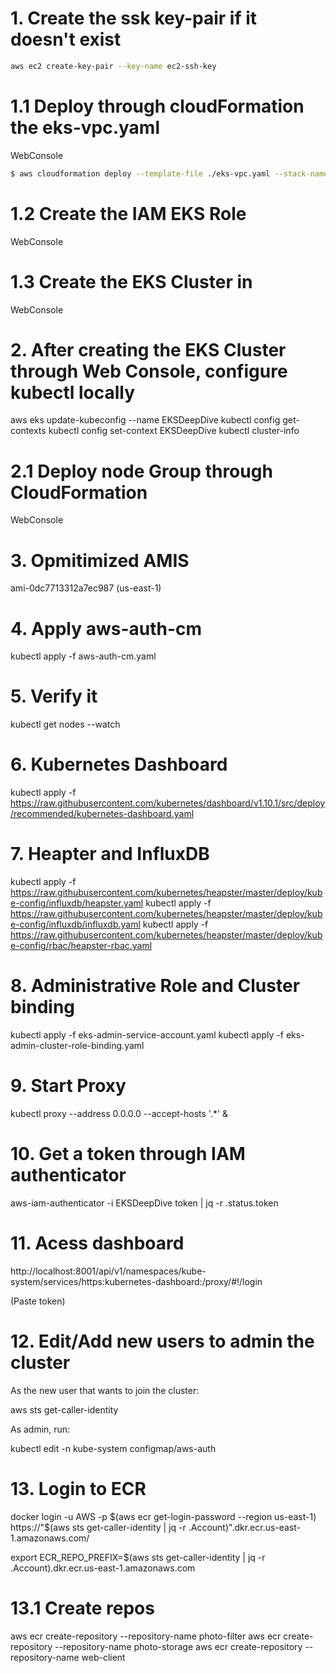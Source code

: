 # 1. Create the ssk key-pair if it doesn't exist

```sh
aws ec2 create-key-pair --key-name ec2-ssh-key
```

# 1.1 Deploy through cloudFormation the eks-vpc.yaml

WebConsole

```sh
$ aws cloudformation deploy --template-file ./eks-vpc.yaml --stack-name eks-vpc
```

# 1.2 Create the IAM EKS Role

WebConsole

# 1.3 Create the EKS Cluster in 

WebConsole

# 2. After creating the EKS Cluster through Web Console, configure kubectl locally

aws eks update-kubeconfig --name EKSDeepDive
kubectl config get-contexts
kubectl config set-context EKSDeepDive
kubectl cluster-info

# 2.1 Deploy node Group through CloudFormation

WebConsole

# 3. Opmitimized AMIS

ami-0dc7713312a7ec987 (us-east-1)

# 4. Apply aws-auth-cm 

kubectl apply -f aws-auth-cm.yaml

# 5. Verify it

kubectl get nodes --watch

# 6. Kubernetes Dashboard

kubectl apply -f https://raw.githubusercontent.com/kubernetes/dashboard/v1.10.1/src/deploy/recommended/kubernetes-dashboard.yaml

# 7. Heapter and InfluxDB

kubectl apply -f https://raw.githubusercontent.com/kubernetes/heapster/master/deploy/kube-config/influxdb/heapster.yaml
kubectl apply -f https://raw.githubusercontent.com/kubernetes/heapster/master/deploy/kube-config/influxdb/influxdb.yaml
kubectl apply -f https://raw.githubusercontent.com/kubernetes/heapster/master/deploy/kube-config/rbac/heapster-rbac.yaml

# 8. Administrative Role and Cluster binding

kubectl apply -f eks-admin-service-account.yaml
kubectl apply -f eks-admin-cluster-role-binding.yaml

# 9. Start Proxy

kubectl proxy --address 0.0.0.0 --accept-hosts '.*' &


# 10. Get a token through IAM authenticator

aws-iam-authenticator -i EKSDeepDive token | jq -r .status.token

# 11. Acess dashboard

http://localhost:8001/api/v1/namespaces/kube-system/services/https:kubernetes-dashboard:/proxy/#!/login

(Paste token)

# 12. Edit/Add new users to admin the cluster

As the new user that wants to join the cluster:

aws sts get-caller-identity

As admin, run:

kubectl edit -n kube-system configmap/aws-auth

# 13. Login to ECR

docker login -u AWS -p $(aws ecr get-login-password --region us-east-1)  https://"$(aws sts get-caller-identity | jq -r .Account)".dkr.ecr.us-east-1.amazonaws.com/

export ECR_REPO_PREFIX=$(aws sts get-caller-identity | jq -r .Account).dkr.ecr.us-east-1.amazonaws.com

# 13.1 Create repos

aws ecr create-repository --repository-name photo-filter
aws ecr create-repository --repository-name photo-storage
aws ecr create-repository --repository-name web-client